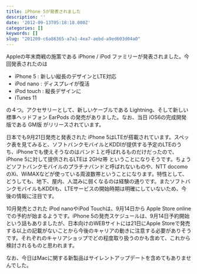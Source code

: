 ```yaml
---
title: iPhone 5が発表されました
description: ''
date: '2012-09-13T05:18:18.000Z'
categories: []
keywords: []
slug: "201209-c6a86365-a7a1-4ea7-aebd-a9ed603d04a0"
---
```

Appleの年末商戦の施策である iPhone / iPod ファミリーが発表されました。今回発表されたのは

*   iPhone 5 : 新しい縦長のデザインとLTE対応
*   iPod nano : ディスプレイが復活
*   iPod touch : 縦長デザインに
*   iTunes 11

の４つ。アクセサリーとして、新しいケーブルである Lightning、そして新しい標準ヘッドフォン EarPods の発売がありました。なお、当日 iOS6の完成開発版である GM版 がリリースされています。

日本でも9月21日発売と発表された iPhone 5はLTEが搭載されています。スペック表を見てみると、ソフトバンクモバイルとKDDIが提供する予定のLTEのうち、iPhoneでも使えそうなのはバンド１と呼ばれるものだけだったので、iPhone 5に対して提供されるLTEは 2GHz帯 ということになりそうです。ちょうどソフトバンクモバイルのプラチナバンドと呼ばれないものや、NTT docomoのXi、WiMAXなどが使っている周波数帯ということになります。特性として、どうしても、地下、屋内、人混みに弱くなるのは経験の通りです。またソフトバンクモバイルもKDDIも、LTEサービスの開始時期は明確にしていないため、今後の情報に注目です。

10月発売とされた iPod nanoやiPod Touchは、9月14日から Apple Store online での予約が始まるようです。iPhone 5の発売スケジュールは、9月14日予約開始という話もありましたが、日本向けのWEBサイトには21日にApple Storeで発売する以上の記載がないことから今後のキャリアの動きに注意する必要がありそうです。それぞれのキャリアショップでどの程度取り扱うのかも含めて、これから検討されるものと思われます。

なお、今日はMacに関する新製品はサイレントアップデートを含めてもありませんでした。